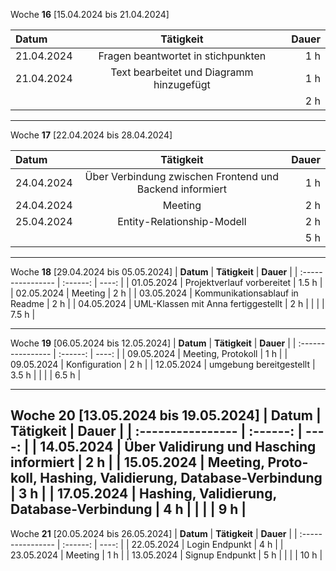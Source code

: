 Woche **16** [15.04.2024 bis 21.04.2024]

| **Datum**              | **Tätigkeit** | **Dauer** |
| :---------------- | :------: | ----: |
| 21.04.2024     |   Fragen beantwortet in stichpunkten   | 1 h |
| 21.04.2024         |   Text bearbeitet und Diagramm hinzugefügt | 1 h |
|          |    | 2 h |

---

Woche **17** [22.04.2024 bis 28.04.2024]

| **Datum**              | **Tätigkeit** | **Dauer** |
| :---------------- | :------: | ----: |
| 24.04.2024     |   Über Verbindung zwischen Frontend und Backend informiert   | 1 h |
| 24.04.2024     |   Meeting   | 2 h |
| 25.04.2024         |   Entity-Relationship-Modell | 2 h |
|          |    | 5 h |
---

Woche **18** [29.04.2024 bis 05.05.2024]
| **Datum**              | **Tätigkeit** | **Dauer** |
| :---------------- | :------: | ----: |
| 01.05.2024     |   Projektverlauf vorbereitet   | 1.5 h |
| 02.05.2024         |   Meeting | 2 h |
| 03.05.2024         |   Kommunikationsablauf in Readme | 2 h |
| 04.05.2024         |   UML-Klassen mit Anna fertiggestellt | 2 h |
|          |    | 7.5 h |


---
Woche **19** [06.05.2024 bis 12.05.2024]
| **Datum**              | **Tätigkeit** | **Dauer** |
| :---------------- | :------: | ----: |
| 09.05.2024         |   Meeting, Pro­to­koll | 1 h |
| 09.05.2024         |   Kon­fi­gu­ra­ti­on | 2 h |
| 12.05.2024         |   umgebung bereitgestellt | 3.5 h |
|          |    | 6.5 h |

---
Woche **20** [13.05.2024 bis 19.05.2024]
| **Datum**              | **Tätigkeit** | **Dauer** |
| :---------------- | :------: | ----: |
| 14.05.2024         |   Über Validirung und Hasching informiert | 2 h |
| 15.05.2024         |   Meeting, Pro­to­koll, Hashing, Validierung, Database-Verbindung | 3 h |
| 17.05.2024         |   Hashing, Validierung, Database-Verbindung | 4 h |
|          |    | 9 h |
---
Woche **21** [20.05.2024 bis 26.05.2024]
| **Datum**              | **Tätigkeit** | **Dauer** |
| :---------------- | :------: | ----: |
| 22.05.2024         |   Login Endpunkt | 4 h |
| 23.05.2024         |   Meeting | 1 h |
| 13.05.2024         |   Signup Endpunkt | 5 h |
|          |    | 10 h |


